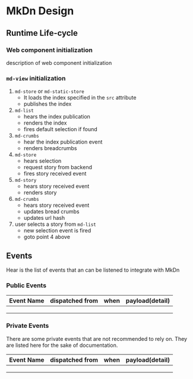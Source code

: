 # MkDn Design


## Runtime Life-cycle

### Web component initialization

description of web component initialization

### `md-view` initialization
1. `md-store` or `md-static-store` 
    - It loads the index specified in the `src` attribute   
    - publishes the index
1. `md-list`
    - hears the index publication
    - renders the index
    - fires default selection if found
1. `md-crumbs`
    - hear the index publication event
    - renders breadcrumbs
1. `md-store`
    - hears selection
    - request story from backend
    - fires story received event
1. `md-story`
    - hears story received event
    - renders story
1. `md-crumbs`
    - hears story received event
    - updates bread crumbs
    - updates url hash 
1. user selects a story from `md-list`
    - new selection event is fired
    - goto point 4 above
    
## Events

Hear is the list of events that an can be listened to integrate with MkDn

### Public Events

| Event Name | dispatched from | when | payload(detail)  |
|---|---|---|---|
|   |   |   |   |
|   |   |   |   |
|   |   |   |   |

### Private Events
There are some private events that are not recommended to rely on. They are listed here for the sake of documentation.

| Event Name | dispatched from | when | payload(detail)  |
|---|---|---|---|
|   |   |   |   |
|   |   |   |   |
|   |   |   |   |
